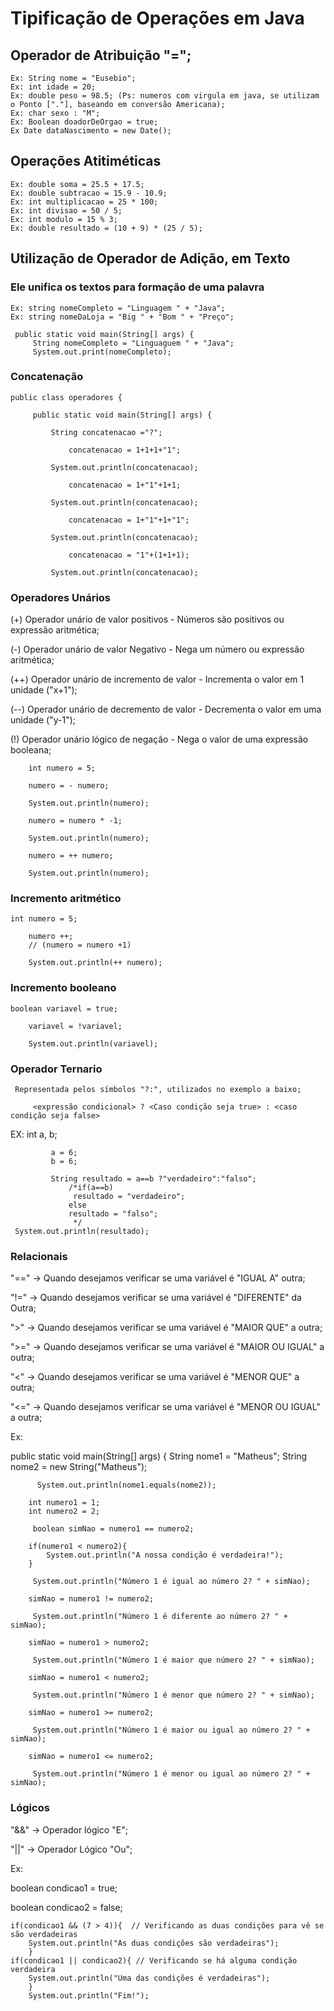 # Tipificação de Operações em Java

## Operador de Atribuição "=";
    Ex: String nome = "Eusebio";
    Ex: int idade = 20; 
    Ex: double peso = 98.5; (Ps: numeros com virgula em java, se utilizam o Ponto ["."], baseando em conversão Americana);
    Ex: char sexo : "M";
    Ex: Boolean doadorDeOrgao = true;
    Ex Date dataNascimento = new Date();

## Operações Atitiméticas

    Ex: double soma = 25.5 + 17.5;
    Ex: double subtracao = 15.9 - 10.9;
    Ex: int multiplicacao = 25 * 100;
    Ex: int divisao = 50 / 5;
    Ex: int modulo = 15 % 3;
    Ex: double resultado = (10 + 9) * (25 / 5);

## Utilização de Operador de Adição, em Texto

### Ele unifica os textos para formação de uma palavra

    Ex: string nomeCompleto = "Linguagem " + "Java"; 
    Ex: string nomeDaLoja = "Big " + "Bom " + "Preço";

     public static void main(String[] args) {
         String nomeCompleto = "Linguaguem " + "Java";
         System.out.print(nomeCompleto);

### Concatenação

    public class operadores {
    
         public static void main(String[] args) {
           
             String concatenacao ="?";

                 concatenacao = 1+1+1+"1";

             System.out.println(concatenacao);

                 concatenacao = 1+"1"+1+1;

             System.out.println(concatenacao);

                 concatenacao = 1+"1"+1+"1";

             System.out.println(concatenacao);

                 concatenacao = "1"+(1+1+1);

             System.out.println(concatenacao);

### Operadores Unários

(+) Operador unário de valor positivos - Números são positivos ou expressão aritmética;

(-) Operador unário de valor Negativo -  Nega um número ou expressão aritmética;

(++) Operador unário de incremento de valor - Incrementa o valor em 1 unidade ("x+1");

(--) Operador unário de decremento de valor - Decrementa o valor em uma unidade ("y-1");

(!) Operador unário lógico de negação - Nega o valor de uma expressão booleana; 

        int numero = 5;
        
        numero = - numero;
               
        System.out.println(numero);

        numero = numero * -1;

        System.out.println(numero);

        numero = ++ numero;

        System.out.println(numero);

### Incremento aritmético

    int numero = 5;
     
        numero ++;
        // (numero = numero +1)

        System.out.println(++ numero);

### Incremento booleano
    
    boolean variavel = true;

        variavel = !variavel;

        System.out.println(variavel);

### Operador Ternario

     Representada pelos símbolos "?:", utilizados no exemplo a baixo;

         <expressão condicional> ? <Caso condição seja true> : <caso condição seja false>
EX:
    int a, b;

             a = 6;
             b = 6;
 
             String resultado = a==b ?"verdadeiro":"falso";
                 /*if(a==b)
                  resultado = "verdadeiro";
                 else
                 resultado = "falso";
                  */
     System.out.println(resultado); 

### Relacionais

"==" -> Quando desejamos verificar se uma variável é "IGUAL A" outra;

"!=" -> Quando desejamos verificar se uma variável é "DIFERENTE" da Outra; 

">" ->  Quando desejamos verificar se uma variável é "MAIOR QUE" a outra;

">=" -> Quando desejamos verificar se uma variável é "MAIOR OU IGUAL" a outra;

"<" -> Quando desejamos verificar se uma variável é "MENOR QUE" a outra;

"<=" -> Quando desejamos verificar se uma variável é "MENOR OU IGUAL" a outra;

Ex:
 
   public static void main(String[] args) {
        String nome1 = "Matheus";
        String nome2 = new String("Matheus");

          System.out.println(nome1.equals(nome2));
             
        int numero1 = 1;                   
        int numero2 = 2;

         boolean simNao = numero1 == numero2;

        if(numero1 < numero2){
            System.out.println("A nossa condição é verdadeira!");
        }
        
         System.out.println("Número 1 é igual ao número 2? " + simNao);

        simNao = numero1 != numero2;
        
         System.out.println("Número 1 é diferente ao número 2? " + simNao);

        simNao = numero1 > numero2;
        
         System.out.println("Número 1 é maior que número 2? " + simNao);

        simNao = numero1 < numero2;
        
         System.out.println("Número 1 é menor que número 2? " + simNao);

        simNao = numero1 >= numero2;
        
         System.out.println("Número 1 é maior ou igual ao número 2? " + simNao);

        simNao = numero1 <= numero2;
        
         System.out.println("Número 1 é menor ou igual ao número 2? " + simNao);

### Lógicos

"&&" -> Operador lógico "E";

"||" -> Operador Lógico "Ou";

Ex: 

boolean condicao1 = true;

boolean condicao2 = false;

    if(condicao1 && (7 > 4)){  // Verificando as duas condições para vê se são verdadeiras
        System.out.println("As duas condições são verdadeiras");
        }
    if(condicao1 || condicao2){ // Verificando se há alguma condição verdadeira
        System.out.println("Uma das condições é verdadeiras");
        }
        System.out.println("Fim!");

